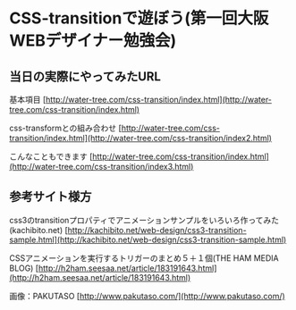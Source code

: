 # CSS-transitionで遊ぼう(第一回大阪WEBデザイナー勉強会)

## 当日の実際にやってみたURL

基本項目
[http://water-tree.com/css-transition/index.html](http://water-tree.com/css-transition/index.html)

css-transformとの組み合わせ
[http://water-tree.com/css-transition/index.html](http://water-tree.com/css-transition/index2.html)

こんなこともできます
[http://water-tree.com/css-transition/index.html](http://water-tree.com/css-transition/index3.html)


## 参考サイト様方

css3のtransitionプロパティでアニメーションサンプルをいろいろ作ってみた(kachibito.net)
[http://kachibito.net/web-design/css3-transition-sample.html](http://kachibito.net/web-design/css3-transition-sample.html)

CSSアニメーションを実行するトリガーのまとめ５＋１個(THE HAM MEDIA BLOG)
[http://h2ham.seesaa.net/article/183191643.html](http://h2ham.seesaa.net/article/183191643.html)

画像：PAKUTASO
[http://www.pakutaso.com/](http://www.pakutaso.com/)
